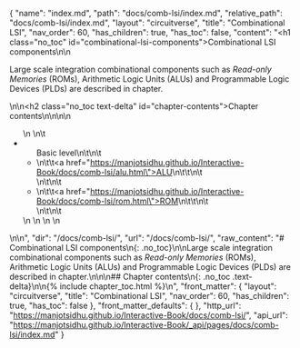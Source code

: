 {
  "name": "index.md",
  "path": "docs/comb-lsi/index.md",
  "relative_path": "docs/comb-lsi/index.md",
  "layout": "circuitverse",
  "title": "Combinational LSI",
  "nav_order": 60,
  "has_children": true,
  "has_toc": false,
  "content": "<h1 class=\"no_toc\" id=\"combinational-lsi-components\">Combinational LSI components</h1>\n\n<p>Large scale integration combinational components such as <em>Read-only Memories</em> (ROMs), Arithmetic Logic Units (ALUs) and Programmable Logic Devices (PLDs) are described in chapter.</p>\n\n<h2 class=\"no_toc text-delta\" id=\"chapter-contents\">Chapter contents</h2>\n\n<!-- -*- engine:django -*- -->\n\n<ul>\n    \n\t<li><ul>Basic level\n\t\n\t    <li>\n\t\t<a href=\"https://manjotsidhu.github.io/Interactive-Book/docs/comb-lsi/alu.html\">ALU</a>\n\t\t\n\t    </li>\n\t\n\t    <li>\n\t\t<a href=\"https://manjotsidhu.github.io/Interactive-Book/docs/comb-lsi/rom.html\">ROM</a>\n\t\t\n\t    </li>\n\t\n\t</ul></li>\n    \n    \n    \n</ul>\n\n",
  "dir": "/docs/comb-lsi/",
  "url": "/docs/comb-lsi/",
  "raw_content": "# Combinational LSI components\n{: .no_toc}\n\nLarge scale integration combinational components such as *Read-only Memories* (ROMs), Arithmetic Logic Units (ALUs) and Programmable Logic Devices (PLDs) are described in chapter.\n\n\n## Chapter contents\n{: .no_toc .text-delta}\n\n{% include chapter_toc.html %}\n",
  "front_matter": {
    "layout": "circuitverse",
    "title": "Combinational LSI",
    "nav_order": 60,
    "has_children": true,
    "has_toc": false
  },
  "front_matter_defaults": {
  },
  "http_url": "https://manjotsidhu.github.io/Interactive-Book/docs/comb-lsi/",
  "api_url": "https://manjotsidhu.github.io/Interactive-Book/_api/pages/docs/comb-lsi/index.md"
}